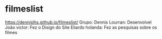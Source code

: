 # filmeslist
https://dennislhs.github.io/filmeslist/
Grupo:
Dennis Lourran: Desenvolvel
João victor:  Fez o Disign do Site
Eliardo holanda: Fez as pesquisas sobre os filmes
